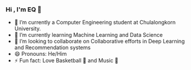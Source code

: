 ### Hi , I'm EQ 👋
- 🔭 I’m currently a Computer Engineering student at Chulalongkorn University.
- 🌱 I’m currently learning Machine Learning and Data Science 
- 👯 I’m looking to collaborate on Collaborative efforts in Deep Learning and Recommendation systems
- 😄 Pronouns: He/Him
- ⚡ Fun fact: Love Basketball 🏀 and Music 🎵

<!--
**qrcodeTH/qrcodeTH** is a ✨ _special_ ✨ repository because its `README.md` (this file) appears on your GitHub profile.

Here are some ideas to get you started:
-->


